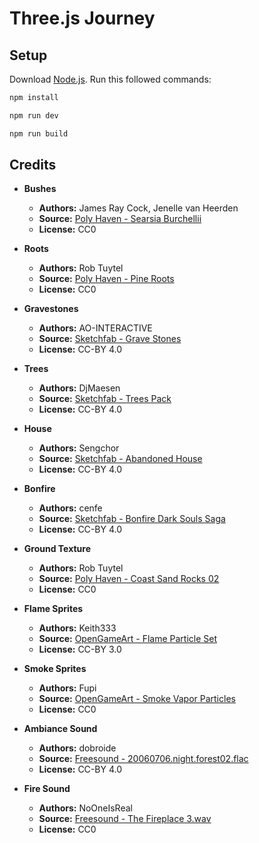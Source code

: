 # Three.js Journey

## Setup

Download [Node.js](https://nodejs.org/en/download/).
Run this followed commands:

```bash
npm install

npm run dev

npm run build
```

## Credits

- **Bushes**

  - **Authors:** James Ray Cock, Jenelle van Heerden
  - **Source:** [Poly Haven - Searsia Burchellii](https://polyhaven.com/a/searsia_burchellii)
  - **License:** CC0

- **Roots**

  - **Authors:** Rob Tuytel
  - **Source:** [Poly Haven - Pine Roots](https://www.polyhaven.com/a/pine_roots)
  - **License:** CC0

- **Gravestones**

  - **Authors:** AO-INTERACTIVE
  - **Source:** [Sketchfab - Grave Stones](https://sketchfab.com/3d-models/grave-stones-743bddbaca8e4a2caabd08c727be51ed)
  - **License:** CC-BY 4.0

- **Trees**

  - **Authors:** DjMaesen
  - **Source:** [Sketchfab - Trees Pack](https://sketchfab.com/3d-models/trees-eed7470843504aa592514554a6100fbc)
  - **License:** CC-BY 4.0

- **House**

  - **Authors:** Sengchor
  - **Source:** [Sketchfab - Abandoned House](https://sketchfab.com/3d-models/abandoned-house-a0c01ce35a474545b805c0739806aace)
  - **License:** CC-BY 4.0

- **Bonfire**

  - **Authors:** cenfe
  - **Source:** [Sketchfab - Bonfire Dark Souls Saga](https://sketchfab.com/3d-models/bonfire-dark-souls-saga-439c3f9208e94641be651165b94c523e)
  - **License:** CC-BY 4.0

- **Ground Texture**

  - **Authors:** Rob Tuytel
  - **Source:** [Poly Haven - Coast Sand Rocks 02](https://polyhaven.com/a/coast_sand_rocks_02)
  - **License:** CC0

- **Flame Sprites**

  - **Authors:** Keith333
  - **Source:** [OpenGameArt - Flame Particle Set](https://opengameart.org/content/flame-particle-set-4-in-total)
  - **License:** CC-BY 3.0

- **Smoke Sprites**

  - **Authors:** Fupi
  - **Source:** [OpenGameArt - Smoke Vapor Particles](https://opengameart.org/content/smoke-vapor-particles)
  - **License:** CC0

- **Ambiance Sound**

  - **Authors:** dobroide
  - **Source:** [Freesound - 20060706.night.forest02.flac](https://freesound.org/people/dobroide/sounds/20575)
  - **License:** CC-BY 4.0

- **Fire Sound**
  - **Authors:** NoOneIsReal
  - **Source:** [Freesound - The Fireplace 3.wav](https://freesound.org/people/NoOneIsReal/sounds/387128/)
  - **License:** CC0
